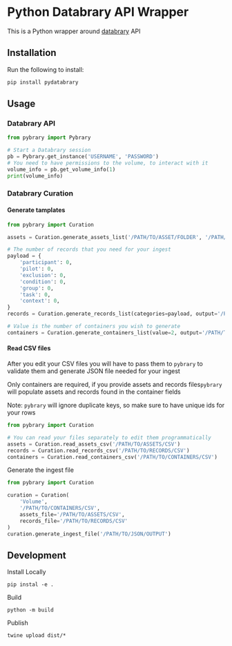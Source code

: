# Python Databrary API Wrapper
This is a Python wrapper around [databrary](https://www.databrary.org) API

## Installation 
Run the following to install:
```bash
pip install pydatabrary
```

## Usage

### Databrary API
```python
from pybrary import Pybrary

# Start a Databrary session
pb = Pybrary.get_instance('USERNAME', 'PASSWORD')
# You need to have permissions to the volume, to interact with it
volume_info = pb.get_volume_info(1)
print(volume_info)
```

### Databrary Curation
#### Generate tamplates

```python
from pybrary import Curation

assets = Curation.generate_assets_list('/PATH/TO/ASSET/FOLDER', '/PATH/TO/OUTPUT/CSV')

# The number of records that you need for your ingest
payload = {
    'participant': 0,
    'pilot': 0,
    'exclusion': 0,
    'condition': 0,
    'group': 0,
    'task': 0,
    'context': 0,
}
records = Curation.generate_records_list(categories=payload, output='/PATH/TO/OUTPUT/CSV')

# Value is the number of containers you wish to generate
containers = Curation.generate_containers_list(value=2, output='/PATH/TO/OUTPUT/CSV')
```

#### Read CSV files
After you edit your CSV files you will have to pass them to ```pybrary``` to validate them and
generate JSON file needed for your ingest

Only containers are required, if you provide assets and records files```pybrary``` will populate
assets and records found in the container fields

Note: ```pybrary``` will ignore duplicate keys, so make sure to have unique ids for your rows
```python
from pybrary import Curation

# You can read your files separately to edit them programmatically 
assets = Curation.read_assets_csv('/PATH/TO/ASSETS/CSV')
records = Curation.read_records_csv('/PATH/TO/RECORDS/CSV')
containers = Curation.read_containers_csv('/PATH/TO/CONTAINERS/CSV')
```
Generate the ingest file
```python
from pybrary import Curation

curation = Curation(
    'Volume',
    '/PATH/TO/CONTAINERS/CSV',
    assets_file='/PATH/TO/ASSETS/CSV',
    records_file='/PATH/TO/RECORDS/CSV'
)
curation.generate_ingest_file('/PATH/TO/JSON/OUTPUT')
```


## Development
Install Locally
```shell
pip instal -e .
```

Build
```shell
python -m build
```

Publish
```shell
twine upload dist/*
```




